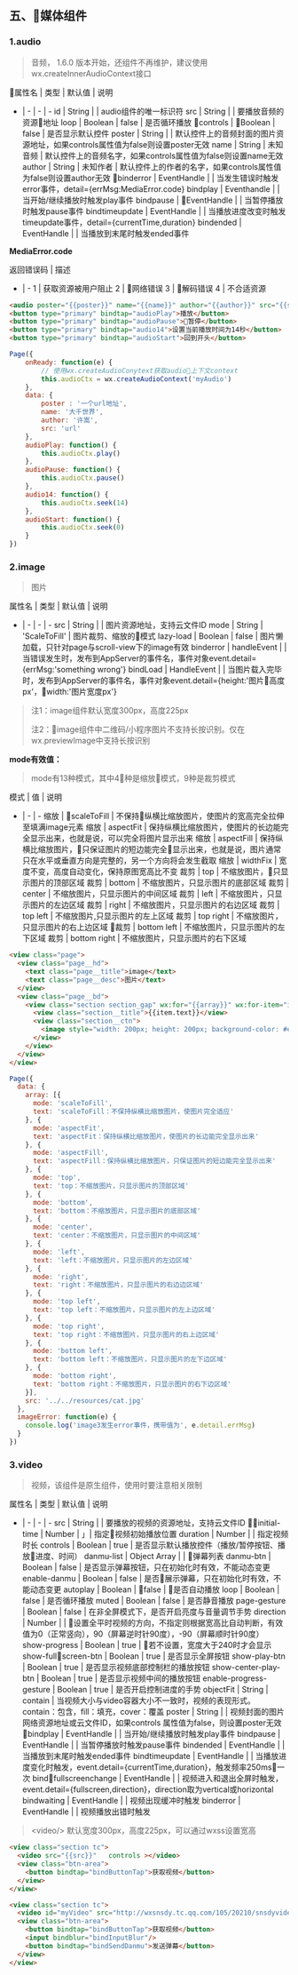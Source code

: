 ## 五、媒体组件
### 1.audio

> 音频， 1.6.0 版本开始，还组件不再维护，建议使用wx.createInnerAudioContext接口

属性名 | 类型 | 默认值 | 说明
- | - | - | - 
id | String | | audio组件的唯一标识符
src | String | | 要播放音频的资源地址
loop | Boolean | false | 是否循环播放
controls | Boolean | false | 是否显示默认控件
poster | String | | 默认控件上的音频封面的图片资源地址，如果controls属性值为false则设置poster无效
name | String | 未知音频 | 默认控件上的音频名字，如果controls属性值为false则设置name无效
author | String | 未知作者 | 默认控件上的作者的名字，如果controls属性值为false则设置author无效
binderror | EventHandle | | 当发生错误时触发error事件，detail={errMsg:MediaError.code}
bindplay | Eventhandle | | 当开始/继续播放时触发play事件
bindpause | EventHandle |  | 当暂停播放时触发pause事件
bindtimeupdate | EventHandle |  | 当播放进度改变时触发timeupdate事件，detail={currentTime,duration}
bindended | EventHandle | | 当播放到末尾时触发ended事件

**MediaError.code**

返回错误码 | 描述
- | -
1 | 获取资源被用户阻止
2 | 网络错误
3 | 解码错误
4 | 不合适资源

```html
<audio poster="{{poster}}" name="{{name}}" author="{{author}}" src="{{src}}" id="myAudio" controls loop></audio>
<button type="primary" bindtap="audioPlay">播放</button>
<button type="primary" bindtap="audioPause">暂停</button>
<button type="primary" bindtap="audio14">设置当前播放时间为14秒</button>
<button type="primary" bindtap="audioStart">回到开头</button>
```
```javascript
Page({
    onReady: function(e) {
        // 使用wx.createAudioConytext获取audio上下文context
        this.audioCtx = wx.createAudioContext('myAudio')
    },
    data: {
        poster : '一个url地址',
        name: '大千世界',
        author: '许嵩',
        src: 'url'
    },
    audioPlay: function() {
        this.audioCtx.play()
    },
    audioPause: function() {
        this.audioCtx.pause()
    },
    audio14: function() {
        this.audioCtx.seek(14)
    },
    audioStart: function() {
        this.audioCtx.seek(0)
    }
})
```
### 2.image

> 图片

属性名 | 类型 | 默认值 | 说明
- | - | - | -
src | String | | 图片资源地址，支持云文件ID
mode | String | 'ScaleToFill' | 图片裁剪、缩放的模式
lazy-load | Boolean | false | 图片懒加载，只针对page与scroll-view下的image有效
binderror | handleEvent | | 当错误发生时，发布到AppServer的事件名，事件对象event.detail={errMsg:'something wrong'}
bindLoad | HandleEvent | | 当图片载入完毕时，发布到AppServer的事件名，事件对象event.detail={height:'图片高度px'，width:'图片宽度px'}

> 注1：image组件默认宽度300px，高度225px
> 
> 注2：image组件中二维码/小程序图片不支持长按识别。仅在wx.previewImage中支持长按识别

**mode有效值：**

> mode有13种模式，其中4种是缩放模式，9种是裁剪模式

模式 | 值 | 说明
- | - | -
缩放 | scaleToFill | 不保持纵横比缩放图片，使图片的宽高完全拉伸至填满image元素
缩放 | aspectFit | 保持纵横比缩放图片，使图片的长边能完全显示出来，也就是说，可以完全将图片显示出来
缩放 | aspectFill | 保持纵横比缩放图片，只保证图片的短边能完全显示出来，也就是说，图片通常只在水平或垂直方向是完整的，另一个方向将会发生截取
缩放 | widthFix | 宽度不变，高度自动变化，保持原图宽高比不变
裁剪 | top | 不缩放图片，只显示图片的顶部区域
裁剪 | bottom | 不缩放图片，只显示图片的底部区域
裁剪 | center | 不缩放图片，只显示图片的中间区域
裁剪 | left | 不缩放图片，只显示图片的左边区域
裁剪 | right | 不缩放图片，只显示图片的右边区域
裁剪 | top left | 不缩放图片,只显示图片的左上区域
裁剪 | top right | 不缩放图片，只显示图片的右上边区域
裁剪 | bottom left | 不缩放图片，只显示图片的左下区域
裁剪 | bottom right | 不缩放图片，只显示图片的右下区域

```html
<view class="page">
  <view class="page__hd">
    <text class="page__title">image</text>
    <text class="page__desc">图片</text>
  </view>
  <view class="page__bd">
    <view class="section section_gap" wx:for="{{array}}" wx:for-item="item">
      <view class="section__title">{{item.text}}</view>
      <view class="section__ctn">
        <image style="width: 200px; height: 200px; background-color: #eeeeee;" mode="{{item.mode}}" src="{{src}}"></image>
      </view>
    </view>
  </view>
</view>
```
```javascript
Page({
  data: {
    array: [{
      mode: 'scaleToFill',
      text: 'scaleToFill：不保持纵横比缩放图片，使图片完全适应'
    }, { 
      mode: 'aspectFit',
      text: 'aspectFit：保持纵横比缩放图片，使图片的长边能完全显示出来'
    }, { 
      mode: 'aspectFill',
      text: 'aspectFill：保持纵横比缩放图片，只保证图片的短边能完全显示出来'
    }, { 
      mode: 'top',
      text: 'top：不缩放图片，只显示图片的顶部区域' 
    }, {      
      mode: 'bottom',
      text: 'bottom：不缩放图片，只显示图片的底部区域'
    }, { 
      mode: 'center',
      text: 'center：不缩放图片，只显示图片的中间区域'
    }, { 
      mode: 'left',
      text: 'left：不缩放图片，只显示图片的左边区域'
    }, { 
      mode: 'right',
      text: 'right：不缩放图片，只显示图片的右边边区域'
    }, { 
      mode: 'top left',
      text: 'top left：不缩放图片，只显示图片的左上边区域' 
    }, { 
      mode: 'top right',
      text: 'top right：不缩放图片，只显示图片的右上边区域'
    }, { 
      mode: 'bottom left',
      text: 'bottom left：不缩放图片，只显示图片的左下边区域'
    }, { 
      mode: 'bottom right',
      text: 'bottom right：不缩放图片，只显示图片的右下边区域'
    }],
    src: '../../resources/cat.jpg'
  },
  imageError: function(e) {
    console.log('image3发生error事件，携带值为', e.detail.errMsg)
  }
})
```

### 3.video

> 视频，该组件是原生组件，使用时要注意相关限制

属性名 | 类型 | 默认值 | 说明
- | - | - | -
src | String | | 要播放的视频的资源地址，支持云文件ID
initial-time | Number | 」| 指定视频初始播放位置
duration | Number | | 指定视频时长
controls | Boolean | true | 是否显示默认播放控件（播放/暂停按钮、播放进度、时间）
danmu-list | Object Array | | 弹幕列表
danmu-btn | Boolean | false | 是否显示弹幕按钮，只在初始化时有效，不能动态变更
enable-danmu | Boolean | false | 是否展示弹幕，只在初始化时有效，不能动态变更
autoplay | Boolean | false | 是否自动播放
loop | Boolean | false | 是否循环播放
muted | Boolean | false | 是否静音播放
page-gesture | Boolean | false | 在非全屏模式下，是否开启亮度与音量调节手势
direction | Number | | 设置全平时视频的方向，不指定则根据宽高比自动判断，有效值为0（正常竖向），90（屏幕逆时针90度），-90（屏幕顺时针90度）
show-progress | Boolean | true | 若不设置，宽度大于240时才会显示
show-fullscreen-btn | Boolean | true | 是否显示全屏按钮
show-play-btn | Boolean | true | 是否显示视频底部控制栏的播放按钮
show-center-play-btn | Boolean | true | 是否显示视频中间的播放按钮
enable-progress-gesture | Boolean | true | 是否开启控制进度的手势
objectFit | String | contain | 当视频大小与video容器大小不一致时，视频的表现形式。contain：包含，fill：填充，cover：覆盖
poster | String | | 视频封面的图片网络资源地址或云文件ID，如果controls 属性值为false，则设置poster无效
bindplay | EventHandle | | 当开始/继续播放时触发play事件
bindpause | EventHandle | | 当暂停播放时触发pause事件
bindended | EventHandle | | 当播放到末尾时触发ended事件
bindtimeupdate | EventHandle | | 当播放进度变化时触发，event.detail={currentTime,duration}，触发频率250ms一次
bindfullscreenchange | EventHandle | | 视频进入和退出全屏时触发，event.detail={fullscreen,direction}，direction取为vertical或horizontal
bindwaiting | EventHandle | | 视频出现缓冲时触发
binderror | EventHandle | | 视频播放出错时触发

> \<video/> 默认宽度300px，高度225px，可以通过wxss设置宽高

```html
<view class="section tc">
  <video src="{{src}}"   controls ></video>
  <view class="btn-area">
    <button bindtap="bindButtonTap">获取视频</button>
  </view>
</view>

<view class="section tc">
  <video id="myVideo" src="http://wxsnsdy.tc.qq.com/105/20210/snsdyvideodownload?filekey=30280201010421301f0201690402534804102ca905ce620b1241b726bc41dcff44e00204012882540400&bizid=1023&hy=SH&fileparam=302c020101042530230204136ffd93020457e3c4ff02024ef202031e8d7f02030f42400204045a320a0201000400" danmu-list="{{danmuList}}" enable-danmu danmu-btn controls></video>
  <view class="btn-area">
    <button bindtap="bindButtonTap">获取视频</button>
    <input bindblur="bindInputBlur"/>
    <button bindtap="bindSendDanmu">发送弹幕</button>
  </view>
</view>
```